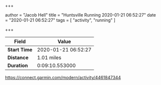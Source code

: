 +++

author = "Jacob Hell"
title = "Huntsville Running 2020-01-21 06:52:27"
date = "2020-01-21 06:52:27"
tags = [
    "activity", "running"
]

+++

<!--more-->

|Field  |Value  |
|--- | --- |
|**Start Time**|2020-01-21 06:52:27|
|**Distance**|1.01 miles|
|**Duration**|0:09:10.553000|

https://connect.garmin.com/modern/activity/4461847344